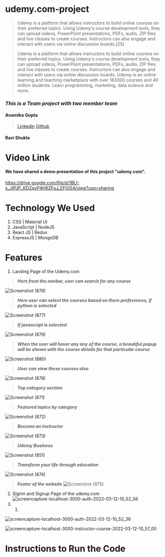 # udemy.com-project
> Udemy is a platform that allows instructors to build online courses on their preferred topics. Using Udemy's course development tools, they can upload videos, PowerPoint presentations, PDFs, audio, ZIP files and live classes to create courses. Instructors can also engage and interact with users via online discussion boards.[25]

> Udemy is a platform that allows instructors to build online courses on their preferred topics. Using Udemy's course development tools, they can upload videos, PowerPoint presentations, PDFs, audio, ZIP files and live classes to create courses. Instructors can also engage and interact with users via online discussion boards.
> Udemy is an online learning and teaching marketplace with over 183000 courses and 40 million students. Learn programming, marketing, data science and more.
### ***This is a Team project with two member team***
#### Anamika Gupta
> [Linkedin](https://www.linkedin.com/in/anamika-gupta-rec/)
> [Github](https://github.com/anamikarec)
#### Ravi Shukla
> [](Linkendin)
> [](Github)
# Video Link
#### We have shared a demo presentation of this project "udemy.com".
https://drive.google.com/file/d/1BLI-x_JIPJP_KDZqyP4H6ZFuJ_EFjG54/view?usp=sharing

# Technology We Used
1. CSS | Material UI
2. JavaScript | NodeJS
3. React JS | Redux
4. ExpressJS | MongoDB

# Features
1. Landing Page of the Udemy.com

> ***Here from the navbar, user can search for any course***

![Screenshot (876)](https://user-images.githubusercontent.com/65801101/158006033-959415f4-2db7-4a33-9e17-c29e3e3a0097.png)

> ***Here user can select the courses based on there preferences, if python is selected***

![Screenshot (877)](https://user-images.githubusercontent.com/65801101/158006049-d7ce0e30-a9b8-4c29-84d1-ce41ef44c61f.png)

> ***If javascript is selected***

![Screenshot (879)](https://user-images.githubusercontent.com/65801101/158006054-71cdf4cd-a847-4d52-84e3-932ecb21e49b.png)

> ***When the user will hover any any of the course, a beautiful popup will be shown with the course details for that particular course***

![Screenshot (880)](https://user-images.githubusercontent.com/65801101/158006063-25d7feb9-cafc-46cc-a331-761c70698329.png)

> ***User can view these courses also***

![Screenshot (878)](https://user-images.githubusercontent.com/65801101/158006098-3ce504f6-689e-4783-8eb5-1ec04ae846e1.png)

> ***Top category section***

![Screenshot (871)](https://user-images.githubusercontent.com/65801101/158005672-0c5bee40-8d9d-4afa-8071-565ac5d7c60d.png)

> ***Featured topics by category***

![Screenshot (872)](https://user-images.githubusercontent.com/65801101/158005678-0d672f07-d0f2-4051-88bf-34cbc6b87d38.png)

> ***Become an instructor***

![Screenshot (873)](https://user-images.githubusercontent.com/65801101/158005684-714160c5-4dde-4248-bfa8-9fac5681f601.png)

> ***Udemy Business***

![Screenshot (851)](https://user-images.githubusercontent.com/65801101/158005257-e6f652a4-d9b7-47f2-8250-77c28cd0c34f.png)

> ***Transform your life through education***

![Screenshot (874)](https://user-images.githubusercontent.com/65801101/158005688-252727da-290f-421c-a1f8-a49fb2bf6a4e.png)

> ***Footer of the website***
![Screenshot (875)](https://user-images.githubusercontent.com/65801101/158005695-b02d7309-5047-4570-9404-b5280c4be9b8.png)

2. Signin and Signup Page of the udemy.com
![screencapture-localhost-3000-auth-2022-03-12-10_52_56](https://user-images.githubusercontent.com/65801101/158005269-1396727b-6b0b-498a-9313-9d99deead265.png)
2. 1. 

![screencapture-localhost-3000-auth-2022-03-12-10_52_36](https://user-images.githubusercontent.com/65801101/158005520-affb878e-002b-4f73-9cb6-fa3c91f9970a.png)

![screencapture-localhost-3000-instructor-course-2022-03-12-10_57_00](https://user-images.githubusercontent.com/65801101/158005267-60971248-0460-4cf2-8d01-fe3147589b1a.png)


# Instructions to Run the Code
